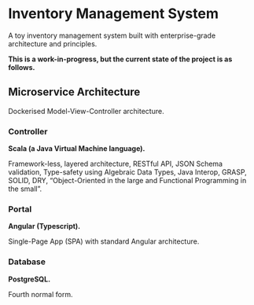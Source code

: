 # Inventory Management System

A toy inventory management system built with enterprise-grade architecture and principles.

**This is a work-in-progress, but the current state of the project is as follows.**

## Microservice Architecture

Dockerised Model-View-Controller architecture.

### Controller

**Scala (a Java Virtual Machine language).**

Framework-less, layered architecture, RESTful API, JSON Schema validation, Type-safety using Algebraic Data Types, Java Interop, GRASP, SOLID, DRY, “Object-Oriented in the large and Functional Programming in the small”.

### Portal

**Angular (Typescript).**

Single-Page App (SPA) with standard Angular architecture.

### Database

**PostgreSQL.**

Fourth normal form.
